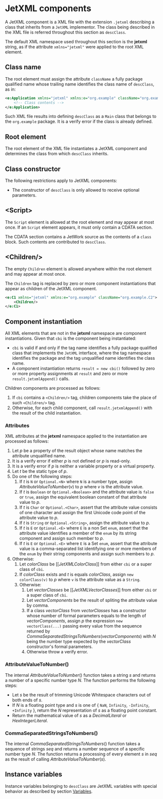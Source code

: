 # JetXML components

<!--

Future data bindings support:

* Consider using a particular XML namespace for data binding attributes.

-->

A JetXML component is a XML file with the extension `.jetxml` describing a class that inherits from a `JetXML` implementor. The class being described in the XML file is referred throughout this section as `descClass`.

The default XML namespace used throughout this section is the **jetxml** string, as if the attribute `xmlns="jetxml"` were applied to the root XML element.

## Class name

The root element must assign the attribute `className` a fully package qualified name whose trailing name identifies the class name of `descClass`, as in:

```xml
<e:Application xmlns="jetxml" xmlns:e="org.example" className="org.example.Main">
    <!-- Class contents -->
</e:Application>
```

Such XML file results into defining `descClass` as a `Main` class that belongs to the `org.example` package. It is a verify error if the class is already defined.

## Root element

The root element of the XML file instantiates a JetXML component and determines the class from which `descClass` inherits.

## Class constructor

The following restrictions apply to JetXML components:

* The constructor of `descClass` is only allowed to receive optional parameters.

## \<Script\>

The `Script` element is allowed at the root element and may appear at most once. If an `Script` element appears, it must only contain a CDATA section.

The CDATA section contains a JetWork source as the contents of a `class` block. Such contents are contributed to `descClass`.

## \<Children/\>

The empty `Children` element is allowed anywhere within the root element and may appear at most once.

The `Children` tag is replaced by zero or more component instantiations that appear as children of the JetXML component.

```xml
<e:C1 xmlns="jetxml" xmlns:e="org.example" className="org.example.C2">
    <Children/>
</e:C1>
```

## Component instantiation

All XML elements that are not in the **jetxml** namespace are component instantiations. Given that `cbi` is the component being instantiated:

* `cbi` is valid if and only if the tag name identifies a fully package qualified class that implements the `JetXML` interface, where the tag namespace identifies the package and the tag unqualified name identifies the class name.
* A component instantiation returns `result = new cbi()` followed by zero or more property assignments at `result` and zero or more `result.jetxmlAppend()` calls.

Children components are processed as follows:

1. If `cbi` contains a `<Children/>` tag, children components take the place of such `<Children/>` tag.
2. Otherwise, for each child component, call `result.jetxmlAppend()` with the result of the child instantiation.

### Attributes

XML attributes at the **jetxml** namespace applied to the instantiation are processed as follows:

1. Let *p* be a property of the result object whose name matches the attribute unqualified name.
2. It is a verify error if either *p* is not defined or *p* is read-only.
3. It is a verify error if *p* is neither a variable property or a virtual property.
4. Let *t* be the static type of *p*.
5. Do one of the following steps:
    1. If *t* is `N` or `Optional.<N>` where `N` is a number type, assign *AttributeValueToNumber*(*v*) to *p* where *v* is the attribute value.
    2. If *t* is `Boolean` or `Optional.<Boolean>` and the attribute value is `false` or `true`, assign the equivalent boolean constant of that attribute value to *p*.
    3. If *t* is `Char` or `Optional.<Char>`, assert that the attribute value consists of one character and assign the first Unicode code point of the attribute value to *p*.
    4. If *t* is `String` or `Optional.<String>`, assign the attribute value to *p*.
    5. If *t* is `E` or `Optional.<E>` where `E` is a non Set `enum`, assert that the attribute value identifies a member of the `enum` by its string component and assign such member to *p*.
    6. If *t* is `E` or `Optional.<E>` where `E` is a Set `enum`, assert that the attribute value is a comma-separated list identifying one or more members of the `enum` by their string components and assign such members to *p*.
6. Otherwise:
    1. Let *colorClass* be \[\[*JetXMLColorClass*\]\] from either `cbi` or a super class of `cbi`.
    2. If *colorClass* exists and *t* is equals *colorClass*, assign `new colorClass(v)` to *p* where `v` is the attribute value as a `String`.
    3. Otherwise:
        1. Let *vectorClasses* be \[\[*JetXMLVectorClasses*\]\] from either `cbi` or a super class of `cbi`.
        2. Let *vectorComponents* be the result of spliting the attribute value by comma.
        3. If a class *vectorClass* from *vectorClasses* has a constructor whose number of formal parameters equals to the length of *vectorComponents*, assign *p* the expression `new vectorClass(...)` passing every value from the sequence returned by *CommaSeparatedStringsToNumbers*(*vectorComponents*) with *N* being the number type expected by the *vectorClass* constructor's formal parameters.
        4. Otherwise throw a verify error.

### AttributeValueToNumber()

The internal *AttributeValueToNumber*() function takes a string *s* and returns a number of a specific number type *N*. The function performs the following steps:

* Let *s* be the result of trimming Unicode Whitespace characters out of both ends of *s*.
* If *N* is a floating point type and *s* is one of \{ `NaN`, `Infinity`, `-Infinity`, `+Infinity` \}, return the *N* representation of *s* as a floating point constant.
* Return the mathematical value of *s* as a *DecimalLiteral* or *HexIntegerLiteral*.

### CommaSeparatedStringsToNumbers()

The internal *CommaSeparatedStringsToNumbers*() function takes a sequence of strings *seq* and returns a number sequence of a specific number type *N*. The function returns a processing of every element *s* in *seq* as the result of calling *AttributeValueToNumber*(*s*).

## Instance variables

Instance variables belonging to `descClass` are JetXML variables with special behavior as described by section [Variables](variables.md#jetxml-variables).